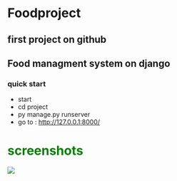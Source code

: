 # Foodproject
## first project on github
## Food managment system on django



### quick start 
- start 
- cd project    
- py manage.py runserver 
- go to :
http://127.0.0.1:8000/

<h1 style="color:green">screenshots</h1>
<img src="https://i.ibb.co/1nDMLrk/2023-03-03-20-18-50-Window.png">

